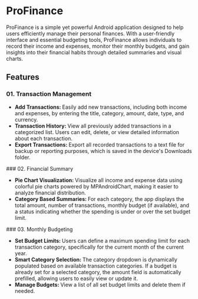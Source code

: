 # ProFinance
ProFinance is a simple yet powerful Android application designed to help users efficiently manage their personal finances. With a user-friendly interface and essential budgeting tools, ProFinance allows individuals to record their income and expenses, monitor their monthly budgets, and gain insights into their financial habits through detailed summaries and visual charts.

## Features
### 01.	Transaction Management<bl/>
<ul>
  <li><b>Add Transactions: </b>Easily add new transactions, including both income and expenses, by entering the title, category, amount, date, type, and currency.</li>
  <li><b>Transaction History: </b>View all previously added transactions in a categorized list. Users can edit, delete, or view detailed information about each transaction.</li>
  <li><b>Export Transactions: </b>Export all recorded transactions to a text file for backup or reporting purposes, which is saved in the device's Downloads folder.</li>
</ul>
<bl/>
### 02.	Financial Summary</bl>
<ul>
  <li><b>Pie Chart Visualization: </b>Visualize all income and expense data using colorful pie charts powered by MPAndroidChart, making it easier to analyze financial distribution.</li>
  <li><b>Category Based Summaries: </b>For each category, the app displays the total amount, number of transactions, monthly budget (if available), and a status indicating whether the spending is under or over the set budget limit.</li>
</ul>
<bl/>
### 03.	Monthly Budgeting<bl/>
  <ul>
  <li><b>Set Budget Limits: </b>Users can define a maximum spending limit for each transaction category, specifically for the current month of the current year.</li>
  <li><b>Smart Category Selection: </b>The category dropdown is dynamically populated based on available transaction categories. If a budget is already set for a selected category, the amount field is automatically prefilled, allowing users to easily view or update it.</li>
  <li><b>Manage Budgets: </b>View a list of all set budget limits and delete them if needed.</li>
</ul>
